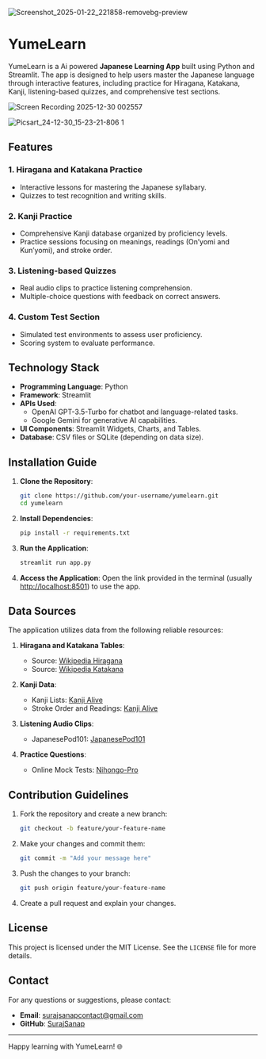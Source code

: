 
![Screenshot_2025-01-22_221858-removebg-preview](https://github.com/user-attachments/assets/596d46d8-9d5e-464b-80cb-bd587ef2c99b)

# YumeLearn 
YumeLearn is a Ai powered **Japanese Learning App** built using Python and Streamlit. The app is designed to help users master the Japanese language through interactive features, including practice for Hiragana, Katakana, Kanji, listening-based quizzes, and comprehensive test sections. 

![Screen Recording 2025-12-30 002557](https://github.com/user-attachments/assets/234528a6-0615-4cb4-908f-b860d99e1f6f)

![Picsart_24-12-30_15-23-21-806 1](https://github.com/user-attachments/assets/594c39e4-8e77-4122-b413-e27a76099411)


## Features

### 1. Hiragana and Katakana Practice
- Interactive lessons for mastering the Japanese syllabary.
- Quizzes to test recognition and writing skills.

### 2. Kanji Practice
- Comprehensive Kanji database organized by proficiency levels.
- Practice sessions focusing on meanings, readings (On’yomi and Kun’yomi), and stroke order.

### 3. Listening-based Quizzes
- Real audio clips to practice listening comprehension.
- Multiple-choice questions with feedback on correct answers.

### 4. Custom Test Section
- Simulated test environments to assess user proficiency.
- Scoring system to evaluate performance.

## Technology Stack
- **Programming Language**: Python
- **Framework**: Streamlit
- **APIs Used**:
  - OpenAI GPT-3.5-Turbo for chatbot and language-related tasks.
  - Google Gemini for generative AI capabilities.
- **UI Components**: Streamlit Widgets, Charts, and Tables.
- **Database**: CSV files or SQLite (depending on data size).

## Installation Guide

1. **Clone the Repository**:
   ```bash
   git clone https://github.com/your-username/yumelearn.git
   cd yumelearn
   ```

2. **Install Dependencies**:
   ```bash
   pip install -r requirements.txt
   ```

3. **Run the Application**:
   ```bash
   streamlit run app.py
   ```

4. **Access the Application**:
   Open the link provided in the terminal (usually [http://localhost:8501](http://localhost:8501)) to use the app.

## Data Sources

The application utilizes data from the following reliable resources:

1. **Hiragana and Katakana Tables**:
   - Source: [Wikipedia Hiragana](https://en.wikipedia.org/wiki/Hiragana)
   - Source: [Wikipedia Katakana](https://en.wikipedia.org/wiki/Katakana)

2. **Kanji Data**:
   - Kanji Lists: [Kanji Alive](https://kanjialive.com/)
   - Stroke Order and Readings: [Kanji Alive](https://kanjialive.com/)

3. **Listening Audio Clips**:
   - JapanesePod101: [JapanesePod101](https://www.japanesepod101.com/)

4. **Practice Questions**:
   - Online Mock Tests: [Nihongo-Pro](https://www.nihongo-pro.com/)

## Contribution Guidelines

1. Fork the repository and create a new branch:
   ```bash
   git checkout -b feature/your-feature-name
   ```

2. Make your changes and commit them:
   ```bash
   git commit -m "Add your message here"
   ```

3. Push the changes to your branch:
   ```bash
   git push origin feature/your-feature-name
   ```

4. Create a pull request and explain your changes.

## License

This project is licensed under the MIT License. See the `LICENSE` file for more details.

## Contact

For any questions or suggestions, please contact:
- **Email**: [surajsanapcontact@gmail.com](mailto:surajsanapcontact@gmail.com)
- **GitHub**: [SurajSanap](https://github.com/surajsanap)

---

Happy learning with YumeLearn! 🌐

